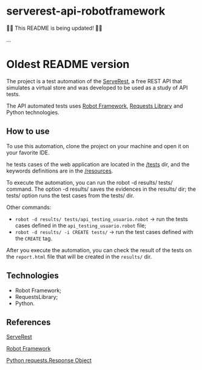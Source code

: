# serverest-api-robotframework
:construction_worker::construction: This README is being updated! :construction::construction_worker:

...

# Oldest README version

The project is a test automation of the [ServeRest](https://serverest.dev/#/Usu%C3%A1rios/post_usuarios), a free REST API that simulates a virtual store and was developed to be used as a study of API tests.

The API automated tests uses [Robot Framework](https://robotframework.org/), [Requests Library](http://marketsquare.github.io/robotframework-requests/doc/RequestsLibrary.html) and Python technologies.


## How to use
To use this automation, clone the project on your machine and open it on your favorite IDE.

he tests cases of the web application are located in the [/tests](https://github.com/tiagocbarbosa/serverest-api-robotframework/tree/main/tests) dir, and the keywords definitions are in the [/resources](https://github.com/tiagocbarbosa/serverest-api-robotframework/tree/main/resources).

To execute the automation, you can run the robot -d results/ tests/ command. The option -d results/ saves the evidences in the results/ dir; the tests/ option runs the test cases from the tests/ dir.

Other commands:

- `robot -d results/ tests/api_testing_usuario.robot` -> run the tests cases defined in the `api_testing_usuario.robot` file;
- `robot -d results/ -i CREATE tests/` -> run the test cases defined with the `CREATE` tag.

After you execute the automation, you can check the result of the tests on the `report.html` file that will be created in the `results/` dir.

## Technologies
- Robot Framework;
- RequestsLibrary;
- Python.

## References
[ServeRest](https://serverest.dev/)

[Robot Framework](https://robotframework.org/)

[Python requests.Response Object](https://www.w3schools.com/python/ref_requests_response.asp)